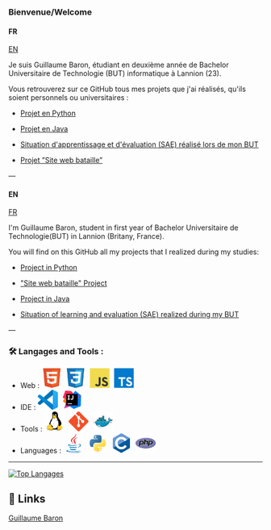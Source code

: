 ### Bienvenue/Welcome

#### FR

[EN](#en)

Je suis Guillaume Baron, étudiant en deuxième année de Bachelor Universitaire de Technologie (BUT) informatique à
Lannion (23).

Vous retrouverez sur ce GitHub tous mes projets que j'ai réalisés, qu'ils soient personnels ou universitaires :

* [Projet en Python](https://github.com/MrIdez/projet-python)

* [Projet en Java](https://github.com/MrIdez/Projet_Java)

* [Situation d'apprentissage et d'évaluation (SAE) réalisé lors de mon BUT](https://github.com/MrIdez/SAE)

* [Projet ”Site web bataille”](https://github.com/MrIdez/Bataille_React)

—

#### EN

[FR](#FR)

I'm Guillaume Baron, student in first year of Bachelor Universitaire de Technologie(BUT) in Lannion (Britany, France).

You will find on this GitHub all my projects that I realized during my studies:

* [Project in Python](https://github.com/MrIdez/projet-python)

* ["Site web bataille" Project](https://github.com/MrIdez/Bataille_React)

* [Project in Java](https://github.com/MrIdez/Projet_Java)

* [Situation of learning and evaluation (SAE) realized during my BUT](https://github.com/MrIdez/SAE)

—

### :hammer_and_wrench: Langages and Tools :

<div>

   <ul>
       <li>
            Web : 
            <img src="https://github.com/devicons/devicon/blob/master/icons/html5/html5-original.svg" title="HTML" alt="HTML5" width="40" height="40"/>&nbsp;
            <img src="https://github.com/devicons/devicon/blob/master/icons/css3/css3-original.svg" title="CSS" alt="CSS3" width="40" height="40"/>&nbsp;   
            <img src="https://github.com/devicons/devicon/blob/master/icons/javascript/javascript-original.svg" title="JavaScript" alt="JavaScript" width="40" height="40"/>&nbsp;
            <img src="https://github.com/devicons/devicon/blob/master/icons/typescript/typescript-original.svg" title="TypeScript" alt="TypeScript" width="40" height="40"/>&nbsp;
        </li>
        <li>
            IDE :
            <img src="https://github.com/devicons/devicon/blob/master/icons/vscode/vscode-original.svg" title="Visual Studio Code" alt="Visual Studio Code" width="40" height="40"/>&nbsp;
            <img src="https://github.com/devicons/devicon/blob/master/icons/intellij/intellij-original.svg" title="IntelliJ IDEA" alt="IntelliJ IDEA" width="40" height="40"/>
        </li>
        <li>
            Tools :
            <img src="https://github.com/devicons/devicon/blob/master/icons/linux/linux-original.svg" title="Linux" alt="Linux" width="40" height="40"/>&nbsp;
            <img src="https://github.com/devicons/devicon/blob/master/icons/git/git-original.svg" title="Git" alt="Git" width="40" height="40"/>&nbsp;
            <img src="https://github.com/devicons/devicon/blob/master/icons/docker/docker-original.svg" title="Docker" alt="Docker" width="40" height="40"/>&nbsp;
        </li>
        <li>
            Languages :
            <img src="https://github.com/devicons/devicon/blob/master/icons/java/java-original.svg" title="Java" alt="Java" width="40" height="40"/>&nbsp;
            <img src="https://github.com/devicons/devicon/blob/master/icons/python/python-original.svg" title="Python" alt="Python" width="40" height="40"/>&nbsp;
            <img src="https://github.com/devicons/devicon/blob/master/icons/c/c-original.svg" title="C" alt="C" width="40" height="40"/>&nbsp;
            <img src="https://github.com/devicons/devicon/blob/master/icons/php/php-original.svg" title="PHP" alt="php" width="40" height="40"/>&nbsp;
        </li>
   </ul>
  


</div>

---


[![Top Langages](https://github-readme-stats.vercel.app/api/top-langs/?username=MrIdez)](https://github.com/anuraghazra/github-readme-stats)

## 🔗 Links

<div class="badge-base LI-profile-badge" data-locale="fr_FR" data-size="medium" data-theme="dark" data-type="VERTICAL" data-vanity="guillaume-baron" data-version="v1"><a class="badge-base__link LI-simple-link" href="https://fr.linkedin.com/in/guillaume-baron?trk=profile-badge">Guillaume Baron</a></div>
